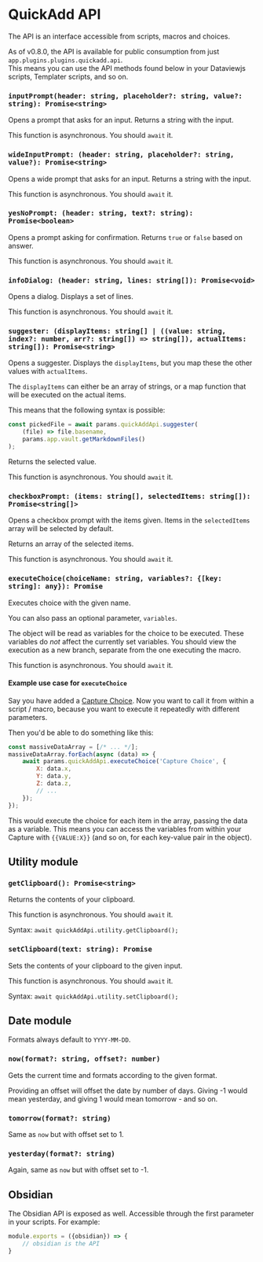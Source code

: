 # QuickAdd API

The API is an interface accessible from scripts, macros and choices.

As of v0.8.0, the API is available for public consumption from just `app.plugins.plugins.quickadd.api`.<br/>
This means you can use the API methods found below in your Dataviewjs scripts, Templater scripts, and so on.

### `inputPrompt(header: string, placeholder?: string, value?: string): Promise<string>`
Opens a prompt that asks for an input. Returns a string with the input.

This function is asynchronous. You should ``await`` it.

### `wideInputPrompt: (header: string, placeholder?: string, value?): Promise<string>`
Opens a wide prompt that asks for an input. Returns a string with the input.

This function is asynchronous. You should ``await`` it.

### `yesNoPrompt: (header: string, text?: string): Promise<boolean>`
Opens a prompt asking for confirmation. Returns `true` or `false` based on answer.

This function is asynchronous. You should ``await`` it.

### `infoDialog: (header: string, lines: string[]): Promise<void>`
Opens a dialog. Displays a set of lines.

This function is asynchronous. You should ``await`` it.

### `suggester: (displayItems: string[] | ((value: string, index?: number, arr?: string[]) => string[]), actualItems: string[]): Promise<string>`
Opens a suggester. Displays the `displayItems`, but you map these the other values with `actualItems`.

The ``displayItems`` can either be an array of strings, or a map function that will be executed on the actual items.

This means that the following syntax is possible:
````js
const pickedFile = await params.quickAddApi.suggester(
    (file) => file.basename,
    params.app.vault.getMarkdownFiles()
);
````

Returns the selected value.

This function is asynchronous. You should ``await`` it.

### `checkboxPrompt: (items: string[], selectedItems: string[]): Promise<string[]>`
Opens a checkbox prompt with the items given. Items in the `selectedItems` array will be selected by default.

Returns an array of the selected items.

This function is asynchronous. You should ``await`` it.

### ``executeChoice(choiceName: string, variables?: {[key: string]: any}): Promise``
Executes choice with the given name.

You can also pass an optional parameter, ``variables``.

The object will be read as variables for the choice to be executed. These variables do _not_ affect the currently set variables.
You should view the execution as a new branch, separate from the one executing the macro.

This function is asynchronous. You should ``await`` it.

#### Example use case for `executeChoice`
Say you have added a [Capture Choice](./Choices/CaptureChoice.md). Now you want to call it from within a script / macro, because you want to execute it repeatedly with different parameters.

Then you'd be able to do something like this:
```js
const massiveDataArray = [/* ... */];
massiveDataArray.forEach(async (data) => {
    await params.quickAddApi.executeChoice('Capture Choice', {
        X: data.x,
        Y: data.y,
        Z: data.z,
        // ...
    });
});
```

This would execute the choice for each item in the array, passing the data as a variable. This means you can access the variables from within your Capture with `{{VALUE:X}}` (and so on, for each key-value pair in the object).

## Utility module
### ``getClipboard(): Promise<string>``
Returns the contents of your clipboard.

This function is asynchronous. You should ``await`` it.

Syntax: `await quickAddApi.utility.getClipboard();`

### ``setClipboard(text: string): Promise``
Sets the contents of your clipboard to the given input.

This function is asynchronous. You should ``await`` it.

Syntax: `await quickAddApi.utility.setClipboard();`

## Date module
Formats always default to ``YYYY-MM-DD``.
### ``now(format?: string, offset?: number)``
Gets the current time and formats according to the given format.

Providing an offset will offset the date by number of days. Giving -1 would mean yesterday, and giving 1 would mean tomorrow - and so on.

### ``tomorrow(format?: string)``
Same as ``now`` but with offset set to 1.

### ``yesterday(format?: string)``
Again, same as ``now`` but with offset set to -1.

## Obsidian
The Obsidian API is exposed as well.
Accessible through the first parameter in your scripts. For example:
````js
module.exports = ({obsidian}) => {
    // obsidian is the API
}
````
